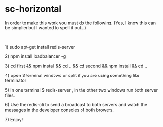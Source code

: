 # sc-horizontal

<p>In order to make this work you must do the following. (Yes, I know this can be simplier but I wanted to spell it out...)</p>
<br />
<p>1) sudo apt-get install redis-server</p>
<p>2) npm install loadbalancer -g</p>
<p>3) cd first && npm install && cd .. && cd second && npm install && cd ..</p>
<p>4) open 3 terminal windows or split if you are using something like terminator</p>
<p>5) In one terminal   $ redis-server , in the other two windows run both server files.</p>
<p>6) Use the redis-cli to send a broadcast to both servers and watch the messages in the developer consoles of both browers.</p>
<p>7) Enjoy!</p>